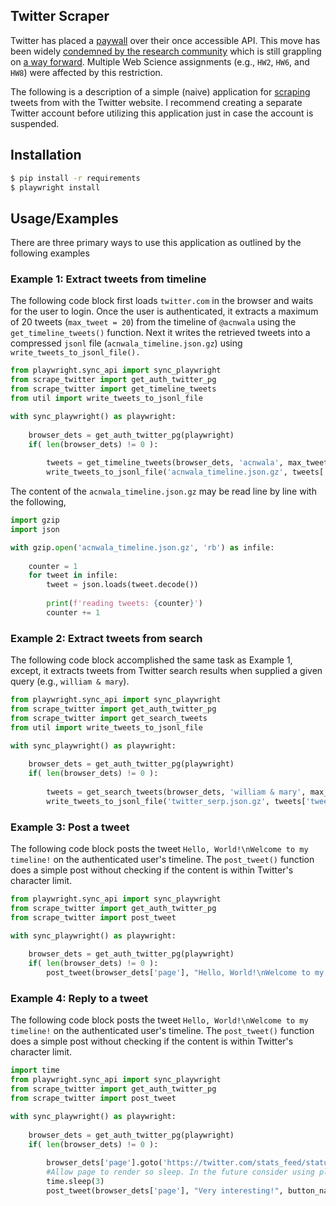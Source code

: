 ## Twitter Scraper
Twitter has placed a [paywall](https://twitter.com/acnwala/status/1641231749928583170) over their once accessible API. This move has been widely [condemned by the research community](https://independenttechresearch.org/letter-twitters-new-api-plans-will-devastate-public-interest-research/) which is still grappling on [a way forward](https://docs.google.com/document/d/e/2PACX-1vQYX6jTdcoEi9Laq-PGVfv34g4vZvyF77JoKlMDcJNr15ixSbCcYkHaNdCOVUl7A06_Qn_vZJmc27Kd/pub). Multiple Web Science assignments (e.g., `HW2`, `HW6`, and `HW8`) were affected by this restriction. 

The following is a description of a simple (naive) application for [scraping](https://docs.google.com/presentation/d/1vtT9dleNJlUbc3ny14gotGX1Md1dEWhVHYWTz0MMdRk/edit?usp=sharing) tweets from with the Twitter website. I recommend creating a separate Twitter account before utilizing this application just in case the account is suspended.

## Installation
```bash
$ pip install -r requirements
$ playwright install
```

## Usage/Examples

There are three primary ways to use this application as outlined by the following examples

### Example 1: Extract tweets from timeline

The following code block first loads `twitter.com` in the browser and waits for the user to login. Once the user is authenticated, it extracts a maximum of 20 tweets (`max_tweet = 20`) from the timeline of `@acnwala` using the `get_timeline_tweets()` function. Next it writes the retrieved tweets into a compressed `jsonl` file (`acnwala_timeline.json.gz`) using `write_tweets_to_jsonl_file().`

```Python
from playwright.sync_api import sync_playwright
from scrape_twitter import get_auth_twitter_pg
from scrape_twitter import get_timeline_tweets
from util import write_tweets_to_jsonl_file

with sync_playwright() as playwright:
        
    browser_dets = get_auth_twitter_pg(playwright)
    if( len(browser_dets) != 0 ):
    
        tweets = get_timeline_tweets(browser_dets, 'acnwala', max_tweets=20)
        write_tweets_to_jsonl_file('acnwala_timeline.json.gz', tweets['tweets'])
```

The content of the `acnwala_timeline.json.gz` may be read line by line with the following,
```Python
import gzip
import json

with gzip.open('acnwala_timeline.json.gz', 'rb') as infile:
            
    counter = 1
    for tweet in infile:
        tweet = json.loads(tweet.decode())
        
        print(f'reading tweets: {counter}')
        counter += 1
```

### Example 2: Extract tweets from search

The following code block accomplished the same task as Example 1, except, it extracts tweets from Twitter search results when supplied a given query (e.g., `william & mary`).

```Python
from playwright.sync_api import sync_playwright
from scrape_twitter import get_auth_twitter_pg
from scrape_twitter import get_search_tweets
from util import write_tweets_to_jsonl_file

with sync_playwright() as playwright:
        
    browser_dets = get_auth_twitter_pg(playwright)
    if( len(browser_dets) != 0 ):
    
        tweets = get_search_tweets(browser_dets, 'william & mary', max_tweets=20)        
        write_tweets_to_jsonl_file('twitter_serp.json.gz', tweets['tweets'])
```

### Example 3: Post a tweet

The following code block posts the tweet `Hello, World!\nWelcome to my timeline!` on the authenticated user's timeline. The `post_tweet()` function does a simple post without checking if the content is within Twitter's character limit.

```Python
from playwright.sync_api import sync_playwright
from scrape_twitter import get_auth_twitter_pg
from scrape_twitter import post_tweet

with sync_playwright() as playwright:
        
    browser_dets = get_auth_twitter_pg(playwright)
    if( len(browser_dets) != 0 ):
        post_tweet(browser_dets['page'], "Hello, World!\nWelcome to my timeline!")
```

### Example 4: Reply to a tweet

The following code block posts the tweet `Hello, World!\nWelcome to my timeline!` on the authenticated user's timeline. The `post_tweet()` function does a simple post without checking if the content is within Twitter's character limit.

```Python
import time
from playwright.sync_api import sync_playwright
from scrape_twitter import get_auth_twitter_pg
from scrape_twitter import post_tweet

with sync_playwright() as playwright:
        
    browser_dets = get_auth_twitter_pg(playwright)
    if( len(browser_dets) != 0 ):
        
        browser_dets['page'].goto('https://twitter.com/stats_feed/status/1682085617872543754')
        #Allow page to render so sleep. In the future consider using playwright's automated wait rather than time.sleep
        time.sleep(3)
        post_tweet(browser_dets['page'], "Very interesting!", button_name='Reply')
```